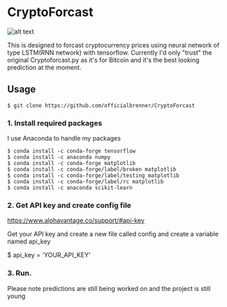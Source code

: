 # CryptoForcast

![alt text](https://imgur.com/a/JjJlSXn)


This is designed to forcast cryptocurrency prices using neural network of type LSTM(RNN network) with tensorflow. Currently I'd only "trust" the original Cryptoforcast.py as it's for Bitcoin and it's the best looking prediction at the moment. 



## Usage

```$ git clone https://github.com/officialbrenner/CryptoForcast```

### 1. Install required packages
I use Anaconda to handle my packages
```
$ conda install -c conda-forge tensorflow 
$ conda install -c anaconda numpy 
$ conda install -c conda-forge matplotlib 
$ conda install -c conda-forge/label/broken matplotlib 
$ conda install -c conda-forge/label/testing matplotlib 
$ conda install -c conda-forge/label/rc matplotlib
$ conda install -c anaconda scikit-learn 
```
### 2. Get API key and create config file

https://www.alphavantage.co/support/#api-key

Get your API key and create a new file called config and create a variable named api_key 

$ api_key = 'YOUR_API_KEY'

### 3. Run. 
Please note predictions are still being worked on and the project is still young

